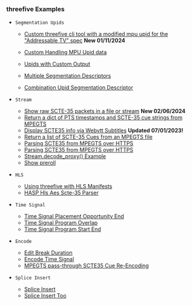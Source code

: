 ### threefive Examples 

*    `Segmentation Upids`
     * [Custom threefive cli tool with a modified mpu upid for the "Addressable TV" spec](https://github.com/futzu/threefive/blob/master/examples/upid/threefiveadfr)  __New 01/11/2024__

      * [Custom Handling MPU Upid data](https://github.com/futzu/threefive/blob/master/examples/upid/custom_upid_handling.py)
      * [Upids with Custom Output](https://github.com/futzu/threefive/blob/master/examples/upid/upid_custom_output.py)
      * [Multiple Segmentation Descriptors](https://github.com/futzu/threefive/blob/master/examples/upid/multi_upid.py)
      * [Combination Upid Segmentation Descriptor](https://github.com/futzu/threefive/blob/master/examples/upid/upid_combo.py)

* `Stream`
   * [Show raw SCTE-35 packets in a file or stream](https://github.com/futzu/scte35parser-threefive/blob/master/examples/stream/scte35packets.py) __New 02/06/2024__
   * [Return a dict of PTS timestamps and SCTE-35 cue strings from MPEGTS](https://github.com/futzu/scte35-threefive/blob/master/examples/stream/cue_list_too.py)
   * [Display SCTE35 info via Webvtt Subtitles](https://github.com/futzu/threefive/blob/master/examples/stream/cue2vtt.py) __Updated 07/01/2023!__
   * [Return a list of SCTE-35 Cues from an MPEGTS file](https://github.com/futzu/threefive/blob/master/examples/stream/cue_list.py)
   * [Parsing SCTE35 from MPEGTS over HTTPS](https://github.com/futzu/threefive/blob/master/examples/stream/cool_decode_http.py)
   * [Parsing SCTE35 from MPEGTS over HTTPS](https://github.com/futzu/threefive/blob/master/examples/stream/decode_http.py)
   * [Stream.decode_proxy() Example](https://github.com/futzu/SCTE35-threefive/blob/master/examples/stream/decode_proxy.py)
   * [Show preroll](https://github.com/futzu/threefive/blob/master/examples/stream/preroll.py)

 * `HLS`
      * [Using threefive with HLS Manifests](https://github.com/futzu/SCTE35-threefive/tree/master/examples/hls)
      * [HASP Hls Aes Scte-35 Parser](https://github.com/futzu/threefive/blob/master/examples/hls/hasp.py)

* `Time Signal`
  * [Time Signal Placement Opportunity End](https://github.com/futzu/threefive/blob/master/examples/timesignal/time_signal_placement_opportunity_end.py)
  * [Time Signal Program Overlap](https://github.com/futzu/threefive/blob/master/examples/timesignal/time_signal_program_overlap.py)
  * [Time Signal Program Start End](https://github.com/futzu/threefive/blob/master/examples/timesignal/time_signal_blackout_override_program_end.py)

 * `Encode`
   * [Edit Break Duration](https://github.com/futzu/scte35-threefive/blob/master/examples/encode/edit_break_duration.py)
   * [Encode Time Signal](https://github.com/futzu/scte35-threefive/blob/master/examples/encode/encode_time_signal.py)
   * [MPEGTS pass-through SCTE35 Cue Re-Encoding](https://github.com/futzu/scte35-threefive/blob/master/examples/encode/streamedit.py)

* `Splice Insert`
  * [Splice Insert](https://github.com/futzu/SCTE35-threefive/blob/master/examples/spliceinsert/splice_insert.py)
  * [Splice Insert Too](https://github.com/futzu/SCTE35-threefive/blob/master/examples/spliceinsert/splice_insert_too.py)
